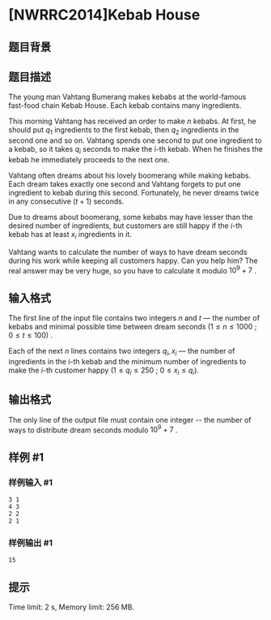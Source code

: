 # [NWRRC2014]Kebab House

## 题目背景



## 题目描述



The young man Vahtang Bumerang makes kebabs at the world-famous fast-food chain Kebab House. Each kebab contains many ingredients.

This morning Vahtang has received an order to make $n$ kebabs. At first, he should put $q_{1}$ ingredients to the first kebab, then $q_{2}$ ingredients in the second one and so on. Vahtang spends one second to put one ingredient to a kebab, so it takes $q_{i}$ seconds to make the i-th kebab. When he finishes the kebab he immediately proceeds to the next one.

Vahtang often dreams about his lovely boomerang while making kebabs. Each dream takes exactly one second and Vahtang forgets to put one ingredient to kebab during this second. Fortunately, he never dreams twice in any consecutive $(t + 1)$ seconds.

Due to dreams about boomerang, some kebabs may have lesser than the desired number of ingredients, but customers are still happy if the $i$-th kebab has at least $x_{i}$ ingredients in it.

Vahtang wants to calculate the number of ways to have dream seconds during his work while keeping all customers happy. Can you help him? The real answer may be very huge, so you have to calculate it modulo $10^{9} + 7$ .



## 输入格式



The first line of the input file contains two integers $n$ and $t$ — the number of kebabs and minimal possible time between dream seconds $(1 \le n \le 1000$ ; $0 \le t \le 100)$ .

Each of the next $n$ lines contains two integers $q_{i}, x_{i}$ — the number of ingredients in the $i$-th kebab and the minimum number of ingredients to make the $i$-th customer happy $(1 \le q_{i} \le 250$ ; $0 \le x_{i} \le q_{i}).$



## 输出格式



The only line of the output file must contain one integer -- the number of ways to distribute dream seconds modulo $10^{9} + 7$ .



## 样例 #1

### 样例输入 #1
```
3 1
4 3
2 2
2 1
```

### 样例输出 #1

```
15
```

## 提示

Time limit: 2 s, Memory limit: 256 MB. 


